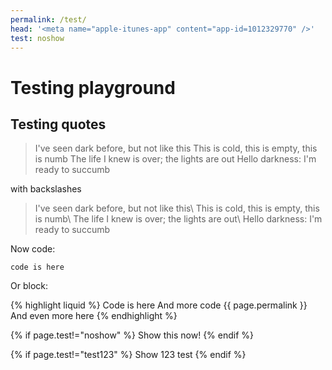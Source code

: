 ```yaml
---
permalink: /test/
head: '<meta name="apple-itunes-app" content="app-id=1012329770" />'
test: noshow
---
```


# Testing playground

## Testing quotes

> I've seen dark before, but not like this
> This is cold, this is empty, this is numb
> The life I knew is over; the lights are out
> Hello darkness: I'm ready to succumb

with backslashes

> I've seen dark before, but not like this\\
> This is cold, this is empty, this is numb\\
> The life I knew is over; the lights are out\\
> Hello darkness: I'm ready to succumb

Now code:

`code is here`

Or block:

{% highlight liquid %}
Code is here
And more code
{{ page.permalink }}
And even more here
{% endhighlight %}

{% if page.test!="noshow" %}
Show this now!
{% endif %}

{% if page.test!="test123" %}
Show 123 test
{% endif %}